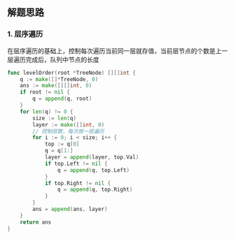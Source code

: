 <a name="KJI7y"></a>

## 解题思路

<a name="d61UJ"></a>

### 1. 层序遍历

在层序遍历的基础上，控制每次遍历当前同一层就存值，当前层节点的个数是上一层遍历完成后，队列中节点的长度

```go
func levelOrder(root *TreeNode) [][]int {
    q := make([]*TreeNode, 0)
    ans := make([][]int, 0)
    if root != nil {
        q = append(q, root)
    }
    for len(q) != 0 {
        size := len(q)
        layer := make([]int, 0)
        // 控制层数，每次按一层遍历
        for i := 0; i < size; i++ {
            top := q[0]
            q = q[1:]
            layer = append(layer, top.Val)
            if top.Left != nil {
                q = append(q, top.Left)
            }
            if top.Right != nil {
                q = append(q, top.Right)
            }
        }
        ans = append(ans, layer)
    }
    return ans
}
```
